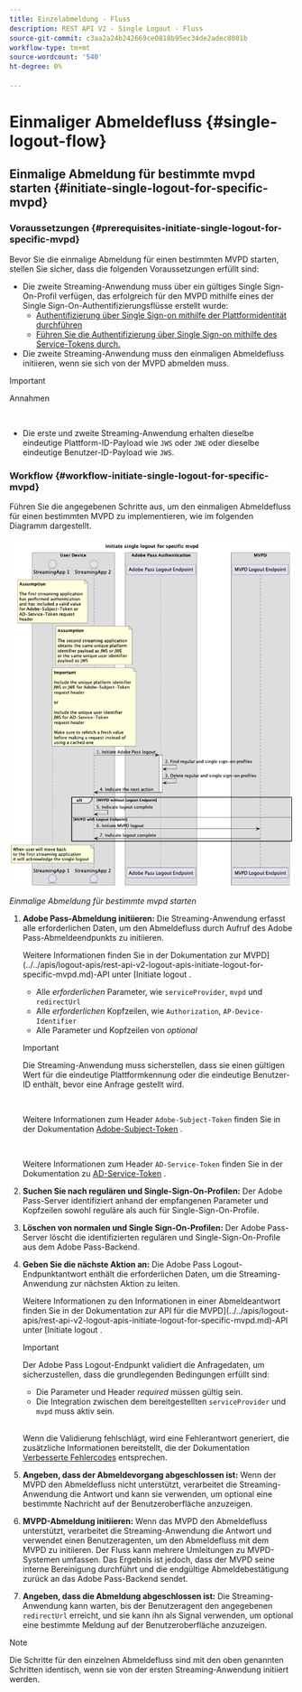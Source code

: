 ```yaml
---
title: Einzelabmeldung - Fluss
description: REST API V2 - Single Logout - Fluss
source-git-commit: c3aa2a24b242669ce0818b95ec34de2adec8001b
workflow-type: tm+mt
source-wordcount: '540'
ht-degree: 0%

---
```



# Einmaliger Abmeldefluss {#single-logout-flow}

## Einmalige Abmeldung für bestimmte mvpd starten {#initiate-single-logout-for-specific-mvpd}

### Voraussetzungen {#prerequisites-initiate-single-logout-for-specific-mvpd}

Bevor Sie die einmalige Abmeldung für einen bestimmten MVPD starten, stellen Sie sicher, dass die folgenden Voraussetzungen erfüllt sind:

* Die zweite Streaming-Anwendung muss über ein gültiges Single Sign-On-Profil verfügen, das erfolgreich für den MVPD mithilfe eines der Single Sign-On-Authentifizierungsflüsse erstellt wurde:
   * [Authentifizierung über Single Sign-on mithilfe der Plattformidentität durchführen](./rest-api-v2-single-sign-on-platform-identity-flows.md)
   * [Führen Sie die Authentifizierung über Single Sign-on mithilfe des Service-Tokens durch.](./rest-api-v2-single-sign-on-service-token-flows.md)
* Die zweite Streaming-Anwendung muss den einmaligen Abmeldefluss initiieren, wenn sie sich von der MVPD abmelden muss.

>[!IMPORTANT]
> 
> Annahmen
>
> <br/>
> 
> * Die erste und zweite Streaming-Anwendung erhalten dieselbe eindeutige Plattform-ID-Payload wie `JWS` oder `JWE` oder dieselbe eindeutige Benutzer-ID-Payload wie `JWS`.

### Workflow {#workflow-initiate-single-logout-for-specific-mvpd}

Führen Sie die angegebenen Schritte aus, um den einmaligen Abmeldefluss für einen bestimmten MVPD zu implementieren, wie im folgenden Diagramm dargestellt.

![ Einmalige Abmeldung für bestimmte mvpd starten](../../../assets/rest-api-v2/flows/single-sign-on-flows/rest-api-v2-initiate-single-logout-for-specific-mvpd-flow.png)

*Einmalige Abmeldung für bestimmte mvpd starten*

1. **Adobe Pass-Abmeldung initiieren:** Die Streaming-Anwendung erfasst alle erforderlichen Daten, um den Abmeldefluss durch Aufruf des Adobe Pass-Abmeldeendpunkts zu initiieren.

   Weitere Informationen finden Sie in der Dokumentation zur MVPD](../../apis/logout-apis/rest-api-v2-logout-apis-initiate-logout-for-specific-mvpd.md)-API unter [Initiate logout .
   * Alle _erforderlichen_ Parameter, wie `serviceProvider`, `mvpd` und `redirectUrl`
   * Alle _erforderlichen_ Kopfzeilen, wie `Authorization`, `AP-Device-Identifier`
   * Alle Parameter und Kopfzeilen von _optional_

   >[!IMPORTANT]
   > 
   > Die Streaming-Anwendung muss sicherstellen, dass sie einen gültigen Wert für die eindeutige Plattformkennung oder die eindeutige Benutzer-ID enthält, bevor eine Anfrage gestellt wird.
   >
   > <br/>
   > 
   > Weitere Informationen zum Header `Adobe-Subject-Token` finden Sie in der Dokumentation [Adobe-Subject-Token](../../appendix/headers/rest-api-v2-appendix-headers-adobe-subject-token.md) .
   > 
   > <br/>
   > 
   > Weitere Informationen zum Header `AD-Service-Token` finden Sie in der Dokumentation zu [AD-Service-Token](../../appendix/headers/rest-api-v2-appendix-headers-ad-service-token.md) .

1. **Suchen Sie nach regulären und Single-Sign-On-Profilen:** Der Adobe Pass-Server identifiziert anhand der empfangenen Parameter und Kopfzeilen sowohl reguläre als auch für Single-Sign-On-Profile.

1. **Löschen von normalen und Single Sign-On-Profilen:** Der Adobe Pass-Server löscht die identifizierten regulären und Single-Sign-On-Profile aus dem Adobe Pass-Backend.

1. **Geben Sie die nächste Aktion an:** Die Adobe Pass Logout-Endpunktantwort enthält die erforderlichen Daten, um die Streaming-Anwendung zur nächsten Aktion zu leiten.

   Weitere Informationen zu den Informationen in einer Abmeldeantwort finden Sie in der Dokumentation zur API für die MVPD](../../apis/logout-apis/rest-api-v2-logout-apis-initiate-logout-for-specific-mvpd.md)-API unter [Initiate logout .

   >[!IMPORTANT]
   >
   > Der Adobe Pass Logout-Endpunkt validiert die Anfragedaten, um sicherzustellen, dass die grundlegenden Bedingungen erfüllt sind:
   >
   > * Die Parameter und Header _required_ müssen gültig sein.
   > * Die Integration zwischen dem bereitgestellten `serviceProvider` und `mvpd` muss aktiv sein.
   >
   > <br/>
   > 
   > Wenn die Validierung fehlschlägt, wird eine Fehlerantwort generiert, die zusätzliche Informationen bereitstellt, die der Dokumentation [Verbesserte Fehlercodes](../../../enhanced-error-codes.md) entsprechen.

1. **Angeben, dass der Abmeldevorgang abgeschlossen ist:** Wenn der MVPD den Abmeldefluss nicht unterstützt, verarbeitet die Streaming-Anwendung die Antwort und kann sie verwenden, um optional eine bestimmte Nachricht auf der Benutzeroberfläche anzuzeigen.

1. **MVPD-Abmeldung initiieren:** Wenn das MVPD den Abmeldefluss unterstützt, verarbeitet die Streaming-Anwendung die Antwort und verwendet einen Benutzeragenten, um den Abmeldefluss mit dem MVPD zu initiieren. Der Fluss kann mehrere Umleitungen zu MVPD-Systemen umfassen. Das Ergebnis ist jedoch, dass der MVPD seine interne Bereinigung durchführt und die endgültige Abmeldebestätigung zurück an das Adobe Pass-Backend sendet.

1. **Angeben, dass die Abmeldung abgeschlossen ist:** Die Streaming-Anwendung kann warten, bis der Benutzeragent den angegebenen `redirectUrl` erreicht, und sie kann ihn als Signal verwenden, um optional eine bestimmte Meldung auf der Benutzeroberfläche anzuzeigen.

>[!NOTE]
>
> Die Schritte für den einzelnen Abmeldefluss sind mit den oben genannten Schritten identisch, wenn sie von der ersten Streaming-Anwendung initiiert werden.
